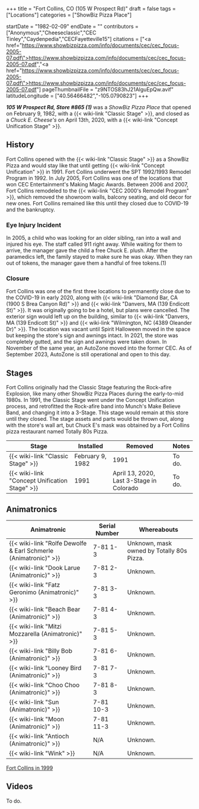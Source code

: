 +++
title = "Fort Collins, CO (105 W Prospect Rd)"
draft = false
tags = ["Locations"]
categories = ["ShowBiz Pizza Place"]


startDate = "1982-02-09"
endDate = ""
contributors = ["Anonymous","Cheeseclassic","CEC Tinley","Caydenpedia","CECFayetteville15"]
citations = ["<a href=\"https://www.showbizpizza.com/info/documents/cec/cec_focus-2005-07.pdf\">https://www.showbizpizza.com/info/documents/cec/cec_focus-2005-07.pdf</a>","<a href=\"https://www.showbizpizza.com/info/documents/cec/cec_focus-2005-07.pdf\">https://www.showbizpizza.com/info/documents/cec/cec_focus-2005-07.pdf</a>"]
pageThumbnailFile = "z9NTOS83hJ21AlguEpQw.avif"
latitudeLongitude = ["40.56466482","-105.0790823"]
+++

***105 W Prospect Rd, Store #865 (1)*** was a *ShowBiz Pizza Place* that opened on February 9, 1982, with a {{< wiki-link "Classic Stage" >}}, and closed as a *Chuck E. Cheese's* on April 13th, 2020, with a {{< wiki-link "Concept Unification Stage" >}}.

## History

Fort Collins opened with the {{< wiki-link "Classic Stage" >}} as a ShowBiz Pizza and would stay like that until getting {{< wiki-link "Concept Unification" >}} in 1991. Fort Collins underwent the SPT 1992/1993 Remodel Program in 1992. In July 2005, Fort Collins was one of the locations that won CEC Entertainment's Making Magic Awards. Between 2006 and 2007, Fort Collins remodeled to the {{< wiki-link "CEC 2000's Remodel Program" >}}, which removed the showroom walls, balcony seating, and old decor for new ones. Fort Collins remained like this until they closed due to COVID-19 and the bankruptcy.

### Eye Injury Incident

In 2005, a child who was looking for an older sibling, ran into a wall and injured his eye. The staff called 911 right away. While waiting for them to arrive, the manager gave the child a free Chuck E. plush. After the paramedics left, the family stayed to make sure he was okay. When they ran out of tokens, the manager gave them a handful of free tokens.(1)

### Closure

Fort Collins was one of the first three locations to permanently close due to the COVID-19 in early 2020, along with {{< wiki-link "Diamond Bar, CA (1900 S Brea Canyon Rd)" >}} and {{< wiki-link "Danvers, MA (139 Endicott St)" >}}. It was originally going to be a hotel, but plans were cancelled. The exterior sign would left up on the building, similar to {{< wiki-link "Danvers, MA (139 Endicott St)" >}} and {{< wiki-link "Wilmington, NC (4389 Oleander Dr)" >}}. The location was vacant until Spirit Halloween moved in the space but keeping the store's sign and awnings intact. In 2021, the store was completely gutted, and the sign and awnings were taken down. In November of the same year, an AutoZone moved into the former CEC. As of September 2023, AutoZone is still operational and open to this day.

## Stages

Fort Collins originally had the Classic Stage featuring the Rock-afire Explosion, like many other ShowBiz Pizza Places during the early-to-mid 1980s. In 1991, the Classic Stage went under the Concept Unification process, and retrofitted the Rock-afire band into Munch's Make Believe Band, and changing it into a 3-Stage. This stage would remain at this store until they closed. The stage assets and parts would be thrown out, along with the store's wall art, but Chuck E's mask was obtained by a Fort Collins pizza restaurant named Totally 80s Pizza.

| Stage                                               | Installed        | Removed                                  | Notes  |
|-----------------------------------------------------|------------------|------------------------------------------|--------|
| {{< wiki-link "Classic Stage" >}}             | February 9, 1982 | 1991                                     | To do. |
| {{< wiki-link "Concept Unification Stage" >}} | 1991             | April 13, 2020, Last 3-Stage in Colorado | To do. |

## Animatronics

| Animatronic                                                               | Serial Number | Whereabouts                               |
|---------------------------------------------------------------------------|---------------|-------------------------------------------|
| {{< wiki-link "Rolfe Dewolfe &amp; Earl Schmerle (Animatronic)" >}} | 7-81 1-3      | Unknown, mask owned by Totally 80s Pizza. |
| {{< wiki-link "Dook Larue (Animatronic)" >}}                        | 7-81 2-3      | Unknown.                                  |
| {{< wiki-link "Fatz Geronimo (Animatronic)" >}}                     | 7-81 3-3      | Unknown.                                  |
| {{< wiki-link "Beach Bear (Animatronic)" >}}                        | 7-81 4-3      | Unknown.                                  |
| {{< wiki-link "Mitzi Mozzarella (Animatronic)" >}}                  | 7-81 5-3      | Unknown.                                  |
| {{< wiki-link "Billy Bob (Animatronic)" >}}                         | 7-81 6-3      | Unknown.                                  |
| {{< wiki-link "Looney Bird (Animatronic)" >}}                       | 7-81 7-3      | Unknown.                                  |
| {{< wiki-link "Choo Choo (Animatronic)" >}}                         | 7-81 8-3      | Unknown.                                  |
| {{< wiki-link "Sun (Animatronic)" >}}                               | 7-81 10-3     | Unknown.                                  |
| {{< wiki-link "Moon (Animatronic)" >}}                              | 7-81 11-3     | Unknown.                                  |
| {{< wiki-link "Antioch (Animatronic)" >}}                           | N/A           | Unknown.                                  |
| {{< wiki-link "Wink" >}}                                            | N/A           | Unknown.                                  |

[Fort Collins in 1999](https://www.showbizpizza.com/photos/cec/co_ftcollins/index.html)

## Videos

To do.
